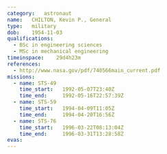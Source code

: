 ```yaml
---
category:	astronaut
name:	CHILTON, Kevin P., General
type:	military
dob:	1954-11-03
qualifications:
  - BSc in engineering sciences
  - MSc in mechanical engineering
timeinspace:	29d4h23m
references:
  - http://www.nasa.gov/pdf/740566main_current.pdf
missions:
  - name: STS-49
    time_start:   1992-05-07T23:40Z
    time_end:     1992-05-16T22:57:39Z
  - name: STS-59
    time_start:   1994-04-09T11:05Z
    time_end:     1994-04-20T16:56Z
  - name: STS-76
    time_start:   1996-03-22T08:13:04Z
    time_end:     1996-03-31T13:28:58Z
evas:
---
```

